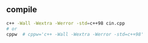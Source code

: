 ## compile
```sh
c++ -Wall -Wextra -Werror -std=c++98 cin.cpp
# or
cppw  # cppw='c++ -Wall -Wextra -Werror -std=c++98'
```

